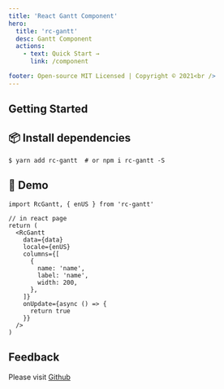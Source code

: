 ```yaml
---
title: 'React Gantt Component'
hero:
  title: 'rc-gantt'
  desc: Gantt Component
  actions:
    - text: Quick Start →
      link: /component

footer: Open-source MIT Licensed | Copyright © 2021<br />
---
```


## Getting Started

## 📦 Install dependencies

```shell
$ yarn add rc-gantt  # or npm i rc-gantt -S
```

## 🔨 Demo

<code src="./demo/basic.en-US.tsx"></code>

```tsx
import RcGantt, { enUS } from 'rc-gantt'

// in react page
return (
  <RcGantt
    data={data}
    locale={enUS}
    columns={[
      {
        name: 'name',
        label: 'name',
        width: 200,
      },
    ]}
    onUpdate={async () => {
      return true
    }}
  />
)
```

## Feedback

Please visit [Github](https://github.com/ahwgs/react-gantt/issues)
